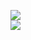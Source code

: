 ![](https://user-images.githubusercontent.com/84064124/188545848-36927ffc-021b-4a2a-a7af-baced78230bb.gif)\
![](https://count.getloli.com/get/@lenhattri?theme=asoul)
